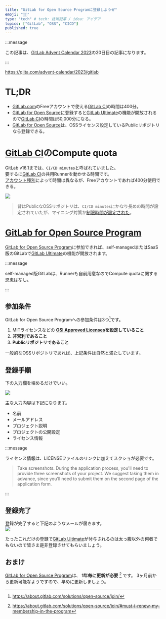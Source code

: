 ```yaml
---
title: "GitLab for Open Source Programに登録しようぜ"
emoji: "🧑‍💻"
type: "tech" # tech: 技術記事 / idea: アイデア
topics: ["GitLab", "OSS", "CICD"]
published: true
---
```


:::message

この記事は、[GitLab Advent Calendar 2023](https://qiita.com/advent-calendar/2023/gitlab)の20日目の記事になります。

:::

https://qiita.com/advent-calendar/2023/gitlab

# TL;DR

- [GitLab.com](https://gitlab.com/)のFreeアカウントで使える[GitLab CI](https://docs.gitlab.com/ee/ci/)の時間は400分。
- [GitLab for Open Source](https://about.gitlab.com/solutions/open-source/)に登録すると[GitLab Ultimate](https://about.gitlab.com/solutions/open-source/#:~:text=potential.%20Features%20of-,GitLab%20Ultimate,-%E2%80%94including%2050%2C000%20compute)の機能が開放されるので[GitLab CI](https://docs.gitlab.com/ee/ci/)の時間は50,000分になる。
- [GitLab for Open Source](https://about.gitlab.com/solutions/open-source/)は、OSSライセンス設定しているPublicリポジトリなら登録できる。

# [GitLab CI](https://docs.gitlab.com/ee/ci/)のCompute quota

GitLab v16.1までは、`CI/CD minutes`と呼ばれていました。  
要するに[GitLab CI](https://docs.gitlab.com/ee/ci/)の共用Runnerを動かせる時間です。  
[アカウント種別](https://about.gitlab.com/pricing/)によって時間は異なるが、Freeアカウントであれば400分使用できる。

![](https://storage.googleapis.com/zenn-user-upload/9320e26d09d6-20231223.png)

> 昔はPublicなOSSリポジトリは、`CI/CD minutes`にかなり長めの時間が設定されていたが、マイニング対策か[制限時間が設定された](https://about.gitlab.com/blog/2020/09/01/ci-minutes-update-free-users/)。

# [GitLab for Open Source Program](https://about.gitlab.com/solutions/open-source/)

[GitLab for Open Source Program](https://about.gitlab.com/solutions/open-source/)に参加できれば、self-managedまたはSaaS版のGitLabで[GitLab Ultimate](https://about.gitlab.com/solutions/open-source/#:~:text=potential.%20Features%20of-,GitLab%20Ultimate,-%E2%80%94including%2050%2C000%20compute)の機能が開放されます。

:::message

self-managed版GitLabは、Runnerも自前用意なのでCompute quotaに関する恩恵はなし。

:::

## 参加条件

GitLab for Open Source Programへの参加条件は3つ[^1]です。

1. MITライセンスなどの **[OSI Approved Licenses](https://opensource.org/licenses/)を設定していること**
2. **非営利であること**
3. **Publicリポジトリであること**

一般的なOSSリポジトリであれば、上記条件は自然と満たしています。

## 登録手順

下の入力欄を埋めるだけでいい。

![](https://storage.googleapis.com/zenn-user-upload/df820660c1b5-20231223.png)

主な入力内容は下記になります。

- 名前
- メールアドレス
- プロジェクト説明
- プロジェクトの公開設定
- ライセンス情報

:::message

ライセンス情報は、LICENSEファイルのリンクに加えてスクショが必要です。

> Take screenshots. During the application process, you'll need to provide three screenshots of your project. We suggest taking them in advance, since you’ll need to submit them on the second page of the application form.

:::

## 登録完了

登録が完了すると下記のようなメールが届きます。  
![](https://storage.googleapis.com/zenn-user-upload/271e637472b9-20231223.png)

たったこれだけの登録で[GitLab Ultimate](https://about.gitlab.com/solutions/open-source/#:~:text=potential.%20Features%20of-,GitLab%20Ultimate,-%E2%80%94including%2050%2C000%20compute)が付与されるのは太っ腹以外の何者でもないので皆さま是非登録させてもらいましょう。

## おまけ

[GitLab for Open Source Program](https://about.gitlab.com/solutions/open-source/)は、 **1年毎に更新が必要** [^2] です。
3ヶ月前から更新可能なようですので、早めに更新しましょう。

[^1]: https://about.gitlab.com/solutions/open-source/join/
[^2]: https://about.gitlab.com/solutions/open-source/join/#must-i-renew-my-membership-in-the-program
